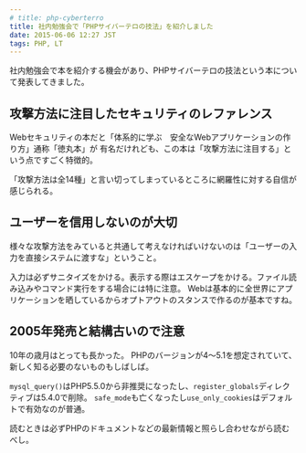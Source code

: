 ```yaml
---
# title: php-cyberterro
title: 社内勉強会で「PHPサイバーテロの技法」を紹介しました
date: 2015-06-06 12:27 JST
tags: PHP, LT
---
```


社内勉強会で本を紹介する機会があり、PHPサイバーテロの技法という本について発表してきました。

<script async class="speakerdeck-embed" data-id="40b55af1a8b54cb0935c0f1079a3a294" data-ratio="1.33333333333333" src="//speakerdeck.com/assets/embed.js"></script>


## 攻撃方法に注目したセキュリティのレファレンス

Webセキュリティの本だと「体系的に学ぶ　安全なWebアプリケーションの作り方」通称「徳丸本」が
有名だけれども、この本は「攻撃方法に注目する」という点ですごく特徴的。

「攻撃方法は全14種」と言い切ってしまっているところに網羅性に対する自信が感じられる。

## ユーザーを信用しないのが大切

様々な攻撃方法をみていると共通して考えなければいけないのは「ユーザーの入力を直接システムに渡すな」ということ。

入力は必ずサニタイズをかける。表示する際はエスケープをかける。ファイル読み込みやコマンド実行をする場合には特に注意。
Webは基本的に全世界にアプリケーションを晒しているからオプトアウトのスタンスで作るのが基本ですね。


## 2005年発売と結構古いので注意

10年の歳月はとっても長かった。
PHPのバージョンが4〜5.1を想定されていて、新しく知る必要のないものもしばしば。

`mysql_query()`はPHP5.5.0から非推奨になったし、`register_globals`ディレクティブは5.4.0で削除。
`safe_mode`も亡くなったし`use_only_cookies`はデフォルトで有効なのが普通。

読むときは必ずPHPのドキュメントなどの最新情報と照らし合わせながら読むべし。
